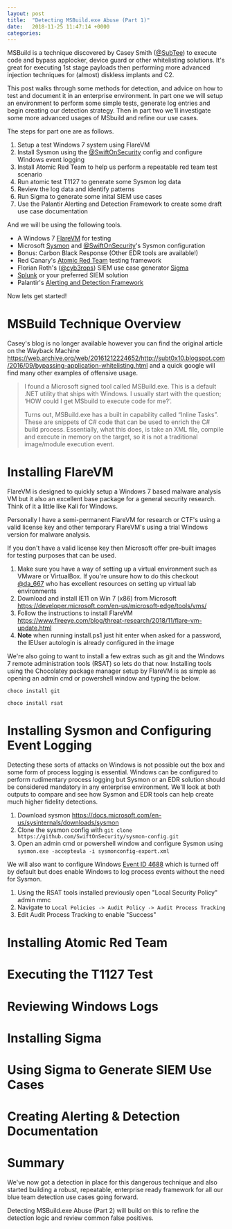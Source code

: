 ```yaml
---
layout: post
title:  "Detecting MSBuild.exe Abuse (Part 1)"
date:   2018-11-25 11:47:14 +0000
categories:
---
```


MSBuild is a technique discovered by Casey Smith ([@SubTee](https://twitter.com/subTee)) to execute code and bypass applocker, device guard or other whitelisting solutions. It's great for executing 1st stage payloads then performing more advanced injection techniques for (almost) diskless implants and C2.

This post walks through some methods for detection, and advice on how to test and document it in an enterprise environment. In part one we will setup an environment to perform some simple tests, generate log entries and begin creating our detection strategy. Then in part two we'll investigate some more advanced usages of MSbuild and refine our use cases.

The steps for part one are as follows.

1. Setup a test Windows 7 system using FlareVM
2. Install Sysmon using the [@SwiftOnSecurity](https://twitter.com/SwiftOnSecurity) config and configure Windows event logging
3. Install Atomic Red Team to help us perform a repeatable red team test scenario
4. Run atomic test T1127 to generate some Sysmon log data
5. Review the log data and identify patterns
6. Run Sigma to generate some inital SIEM use cases
7. Use the Palantir Alerting and Detection Framework to create some draft use case documentation

And we will be using the following tools.

- A Windows 7 [FlareVM](https://www.fireeye.com/blog/threat-research/2018/11/flare-vm-update.html) for testing
- Microsoft [Sysmon](https://docs.microsoft.com/en-us/sysinternals/downloads/sysmon) and [@SwiftOnSecurity](https://twitter.com/SwiftOnSecurity/status/827692148745175040)'s Sysmon configuration
- Bonus: Carbon Black Response (Other EDR tools are available!)
- Red Canary's [Atomic Red Team](https://github.com/redcanaryco/atomic-red-team) testing framework
- Florian Roth's ([@cyb3rops](https://twitter.com/cyb3rops)) SIEM use case generator [Sigma](https://github.com/Neo23x0/sigma)
- [Splunk](https://www.splunk.com/en_us/download.html) or your preferred SIEM solution
- Palantir's [Alerting and Detection Framework](https://github.com/palantir/alerting-detection-strategy-framework)

Now lets get started!

# MSBuild Technique Overview

Casey's blog is no longer available however you can find the original article on the Wayback Machine <https://web.archive.org/web/20161212224652/http://subt0x10.blogspot.com/2016/09/bypassing-application-whitelisting.html> and a quick google will find many other examples of offensive usage.

>I found a Microsoft signed tool called MSBuild.exe. This is a default .NET utility that ships with Windows. I usually start with the question; ‘HOW could I get MSbuild to execute code for me?’.
>
>Turns out, MSBuild.exe has a built in capability called “Inline Tasks”.  These are snippets of C# code that can be used to enrich the C# build process.  Essentially, what this does, is take an XML file, compile and execute in memory on the target, so it is not a traditional image/module execution event.

# Installing FlareVM 

FlareVM is designed to quickly setup a Windows 7 based malware analysis VM but it also an excellent base package for a general security research. Think of it a little like Kali for Windows.

Personally I have a semi-permanent FlareVM for research or CTF's using a valid license key and other temporary FlareVM's using a trial Windows version for malware analysis.

If you don't have a valid license key then Microsoft offer pre-built images for testing purposes that can be used.

1. Make sure you have a way of setting up a virtual environment such as VMware or VirtualBox. If you're unsure how to do this checkout [@da_667](https://twitter.com/da_667) who has excellent resources on setting up virtual lab environments
2. Download and install IE11 on Win 7 (x86) from Microsoft <https://developer.microsoft.com/en-us/microsoft-edge/tools/vms/>
3. Follow the instructions to install FlareVM <https://www.fireeye.com/blog/threat-research/2018/11/flare-vm-update.html>
4. **Note** when running install.ps1 just hit enter when asked for a password, the IEUser autologin is already configured in the image

We're also going to want to install a few extras such as git and the Windows 7 remote administration tools (RSAT) so lets do that now. Installing tools using the Chocolatey package manager setup by FlareVM is as simple as opening an admin cmd or powershell window and typing the below.

`choco install git`

`choco install rsat`

# Installing Sysmon and Configuring Event Logging

Detecting these sorts of attacks on Windows is not possible out the box and some form of process logging is essential. Windows can be configured to perform rudimentary process logging but Sysmon or an EDR solution should be considered mandatory in any enterprise environment. We'll look at both outputs to compare and see how Sysmon and EDR tools can help create much higher fidelity detections.

1. Download sysmon <https://docs.microsoft.com/en-us/sysinternals/downloads/sysmon>
2. Clone the sysmon config with `git clone https://github.com/SwiftOnSecurity/sysmon-config.git`
3. Open an admin cmd or powershell window and configure Sysmon using `sysmon.exe -accepteula -i sysmonconfig-export.xml`

We will also want to configure Windows [Event ID 4688](https://www.ultimatewindowssecurity.com/securitylog/encyclopedia/event.aspx?eventID=4688) which is turned off by default but does enable Windows to log process events without the need for Sysmon.

1. Using the RSAT tools installed previously open "Local Security Policy" admin mmc
2. Navigate to `Local Policies -> Audit Policy -> Audit Process Tracking`
3. Edit Audit Process Tracking to enable "Success"

# Installing Atomic Red Team

# Executing the T1127 Test

# Reviewing Windows Logs

# Installing Sigma

# Using Sigma to Generate SIEM Use Cases

# Creating Alerting & Detection Documentation

# Summary

We've now got a detection in place for this dangerous technique and also started building a robust, repeatable, enterprise ready framework for all our blue team detection use cases going forward.

Detecting MSBuild.exe Abuse (Part 2) will build on this to refine the detection logic and review common false positives.